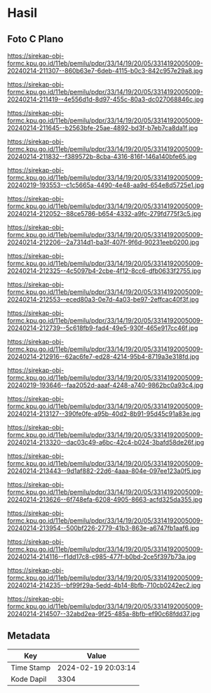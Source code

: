 # Hasil

## Foto C Plano

https://sirekap-obj-formc.kpu.go.id/11eb/pemilu/pdpr/33/14/19/20/05/3314192005009-20240214-211307--860b63e7-6deb-4115-b0c3-842c957e29a8.jpg

https://sirekap-obj-formc.kpu.go.id/11eb/pemilu/pdpr/33/14/19/20/05/3314192005009-20240214-211419--4e556d1d-8d97-455c-80a3-dc027068846c.jpg

https://sirekap-obj-formc.kpu.go.id/11eb/pemilu/pdpr/33/14/19/20/05/3314192005009-20240214-211645--b2563bfe-25ae-4892-bd3f-b7eb7ca8da1f.jpg

https://sirekap-obj-formc.kpu.go.id/11eb/pemilu/pdpr/33/14/19/20/05/3314192005009-20240214-211832--f389572b-8cba-4316-816f-146a140bfe65.jpg

https://sirekap-obj-formc.kpu.go.id/11eb/pemilu/pdpr/33/14/19/20/05/3314192005009-20240219-193553--c1c5665a-4490-4e48-aa9d-654e8d5725e1.jpg

https://sirekap-obj-formc.kpu.go.id/11eb/pemilu/pdpr/33/14/19/20/05/3314192005009-20240214-212052--88ce5786-b654-4332-a9fc-279fd775f3c5.jpg

https://sirekap-obj-formc.kpu.go.id/11eb/pemilu/pdpr/33/14/19/20/05/3314192005009-20240214-212206--2a7314d1-ba3f-407f-9f6d-90231eeb0200.jpg

https://sirekap-obj-formc.kpu.go.id/11eb/pemilu/pdpr/33/14/19/20/05/3314192005009-20240214-212325--4c5097b4-2cbe-4f12-8cc6-dfb0633f2755.jpg

https://sirekap-obj-formc.kpu.go.id/11eb/pemilu/pdpr/33/14/19/20/05/3314192005009-20240214-212553--eced80a3-0e7d-4a03-be97-2effcac40f3f.jpg

https://sirekap-obj-formc.kpu.go.id/11eb/pemilu/pdpr/33/14/19/20/05/3314192005009-20240214-212739--5c618fb9-fad4-49e5-930f-465e917cc46f.jpg

https://sirekap-obj-formc.kpu.go.id/11eb/pemilu/pdpr/33/14/19/20/05/3314192005009-20240214-212916--62ac6fe7-ed28-4214-95b4-8719a3e318fd.jpg

https://sirekap-obj-formc.kpu.go.id/11eb/pemilu/pdpr/33/14/19/20/05/3314192005009-20240219-193646--faa2052d-aaaf-4248-a740-9862bc0a93c4.jpg

https://sirekap-obj-formc.kpu.go.id/11eb/pemilu/pdpr/33/14/19/20/05/3314192005009-20240214-213127--390fe0fe-a95b-40d2-8b91-95d45c91a83e.jpg

https://sirekap-obj-formc.kpu.go.id/11eb/pemilu/pdpr/33/14/19/20/05/3314192005009-20240214-213320--dac03c49-a6bc-42c4-b024-3bafd58de26f.jpg

https://sirekap-obj-formc.kpu.go.id/11eb/pemilu/pdpr/33/14/19/20/05/3314192005009-20240214-213443--9d1af882-22d6-4aaa-804e-097ee123a0f5.jpg

https://sirekap-obj-formc.kpu.go.id/11eb/pemilu/pdpr/33/14/19/20/05/3314192005009-20240214-213626--6f748efa-6208-4905-8663-acfd325da355.jpg

https://sirekap-obj-formc.kpu.go.id/11eb/pemilu/pdpr/33/14/19/20/05/3314192005009-20240214-213954--500bf226-2779-41b3-863e-a6747fb1aaf6.jpg

https://sirekap-obj-formc.kpu.go.id/11eb/pemilu/pdpr/33/14/19/20/05/3314192005009-20240214-214116--f1dd17c8-c985-477f-b0bd-2ce5f397b73a.jpg

https://sirekap-obj-formc.kpu.go.id/11eb/pemilu/pdpr/33/14/19/20/05/3314192005009-20240214-214235--bf99f29a-5edd-4b14-8bfb-710cb0242ec2.jpg

https://sirekap-obj-formc.kpu.go.id/11eb/pemilu/pdpr/33/14/19/20/05/3314192005009-20240214-214507--32abd2ea-9f25-485a-8bfb-ef90c68fdd37.jpg


## Metadata

| Key        | Value               |
| ---------- | ------------------- |
| Time Stamp | 2024-02-19 20:03:14 |
| Kode Dapil | 3304                |



